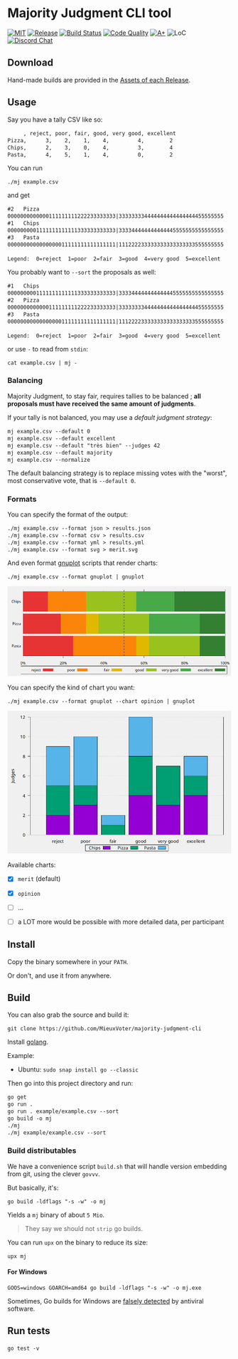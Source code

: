 # Majority Judgment CLI tool

[![MIT](https://img.shields.io/github/license/MieuxVoter/majority-judgment-cli?style=for-the-badge)](LICENSE)
[![Release](https://img.shields.io/github/v/release/MieuxVoter/majority-judgment-cli?include_prereleases&style=for-the-badge)](https://github.com/MieuxVoter/majority-judgment-cli/releases)
[![Build Status](https://img.shields.io/github/workflow/status/MieuxVoter/majority-judgment-cli/Go?style=for-the-badge)](https://github.com/MieuxVoter/majority-judgment-cli/actions/workflows/go.yml)
[![Code Quality](https://img.shields.io/codefactor/grade/github/MieuxVoter/majority-judgment-cli?style=for-the-badge)](https://www.codefactor.io/repository/github/mieuxvoter/majority-judgment-cli)
[![A+](https://img.shields.io/badge/go%20report-A+-brightgreen.svg?style=for-the-badge)](https://goreportcard.com/report/github.com/mieuxvoter/majority-judgment-cli)
![LoC](https://img.shields.io/tokei/lines/github/MieuxVoter/majority-judgment-cli?style=for-the-badge)
[![Discord Chat](https://img.shields.io/discord/705322981102190593.svg?style=for-the-badge)](https://discord.gg/rAAQG9S)


## Download

Hand-made builds are provided in the [Assets of each Release](https://github.com/MieuxVoter/majority-judgment-cli/releases).


## Usage

Say you have a tally CSV like so:

         , reject, poor, fair, good, very good, excellent
    Pizza,      3,    2,    1,    4,         4,        2
    Chips,      2,    3,    0,    4,         3,        4
    Pasta,      4,    5,    1,    4,         0,        2

You can run

    ./mj example.csv

and get

    #2   Pizza 0000000000000111111111222233333333|333333334444444444444444455555555
    #1   Chips 0000000001111111111111333333333333|333344444444444445555555555555555
    #3   Pasta 0000000000000000011111111111111111|111222233333333333333333555555555
    
    Legend:  0=reject  1=poor  2=fair  3=good  4=very good  5=excellent


You probably want to `--sort` the proposals as well:

    #1   Chips 0000000001111111111111333333333333|333344444444444445555555555555555
    #2   Pizza 0000000000000111111111222233333333|333333334444444444444444455555555
    #3   Pasta 0000000000000000011111111111111111|111222233333333333333333555555555
    
    Legend:  0=reject  1=poor  2=fair  3=good  4=very good  5=excellent

or use `-` to read from `stdin`:

    cat example.csv | mj -


### Balancing

Majority Judgment, to stay fair, requires tallies to be balanced ; **all proposals must have received the same amount of judgments**.

If your tally is not balanced, you may use a _default judgment strategy_:

    mj example.csv --default 0
    mj example.csv --default excellent
    mj example.csv --default "très bien" --judges 42
    mj example.csv --default majority
    mj example.csv --normalize

The default balancing strategy is to replace missing votes with the "worst", most conservative vote, that is `--default 0`.

### Formats

You can specify the format of the output:

    ./mj example.csv --format json > results.json
    ./mj example.csv --format csv > results.csv
    ./mj example.csv --format yml > results.yml
    ./mj example.csv --format svg > merit.svg

And even format [gnuplot](http://www.gnuplot.info/) scripts that render charts:

    ./mj example.csv --format gnuplot | gnuplot

![Linear merit profiles okf the proposals of a poll](example/screenshot_merit.png)

You can specify the kind of chart you want:

    ./mj example.csv --format gnuplot --chart opinion | gnuplot

![Opinion chart, the cumulative amounts of judgments per grade](example/screenshot_opinion.png)

Available charts:
- [x] `merit` (default)
- [x] `opinion`
- [ ] …
- [ ] a LOT more would be possible with more detailed data, per participant


## Install

Copy the binary somewhere in your `PATH`.

Or don't, and use it from anywhere.


## Build

You can also grab the source and build it:

    git clone https://github.com/MieuxVoter/majority-judgment-cli

Install [golang](https://golang.org/doc/install).

Example:
- Ubuntu: `sudo snap install go --classic`

Then go into this project directory and run:

    go get
    go run .
    go run . example/example.csv --sort
    go build -o mj
    ./mj
    ./mj example/example.csv --sort


### Build distributables

We have a convenience script `build.sh` that will handle version embedding from git,
using the clever `govvv`.

But basically, it's:

    go build -ldflags "-s -w" -o mj

Yields a `mj` binary of about `5 Mio`.

> They say we should not `strip` go builds.

You can run `upx` on the binary to reduce its size:

    upx mj


#### For Windows

    GOOS=windows GOARCH=amd64 go build -ldflags "-s -w" -o mj.exe

Sometimes, Go builds for Windows are [falsely detected](https://golang.org/doc/faq#virus) by antiviral software.


## Run tests

    go test -v
